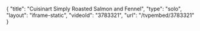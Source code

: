 {
    "title": "Cuisinart Simply Roasted Salmon and Fennel",
    "type": "solo",
    "layout": "iframe-static",
    "videoId": "3783321",
    "url": "\/tvpembed\/3783321"
}